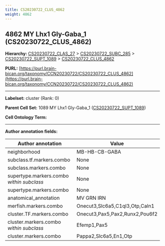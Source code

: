 ```yaml
---
title: CS20230722_CLUS_4862
weight: 4862
---
```

## 4862 MY Lhx1 Gly-Gaba_1 (CS20230722_CLUS_4862)
<b>Hierarchy: </b>
[CS20230722_CLAS_27](../CS20230722_CLAS_27) >
[CS20230722_SUBC_285](../CS20230722_SUBC_285) >
[CS20230722_SUPT_1089](../CS20230722_SUPT_1089) >
[CS20230722_CLUS_4862](../CS20230722_CLUS_4862)

**PURL:** [https://purl.brain-bican.org/taxonomy/CCN20230722/CS20230722_CLUS_4862](https://purl.brain-bican.org/taxonomy/CCN20230722/CS20230722_CLUS_4862)

---


**Labelset:** cluster (Rank: 0)

**Parent Cell Set:** 1089 MY Lhx1 Gly-Gaba_1 ([CS20230722_SUPT_1089](../CS20230722_SUPT_1089))



**Cell Ontology Term:** 

[MARKER GENES.]: #


---

[TRANSFERRED ANNOTATIONS.]: #


[AUTHOR ANNOTATION FIELDS.]: #


**Author annotation fields:**

| Author annotation | Value |
|-------------------|-------|
|neighborhood|MB-HB-CB-GABA|
|subclass.tf.markers.combo|None|
|subclass.markers.combo|None|
|supertype.markers.combo _within subclass_|None|
|supertype.markers.combo|None|
|anatomical_annotation|MV GRN IRN|
|merfish.markers.combo|Onecut3,Slc6a5,C1ql3,Otp,Caln1|
|cluster.TF.markers.combo|Onecut3,Pax5,Pax2,Runx2,Pou6f2|
|cluster.markers.combo _within subclass_|Efemp1,Pax5|
|cluster.markers.combo|Pappa2,Slc6a5,En1,Otp|
